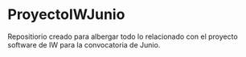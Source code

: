 # ProyectoIWJunio
Repositiorio creado para albergar todo lo relacionado con el proyecto software de IW para la convocatoria de Junio.
